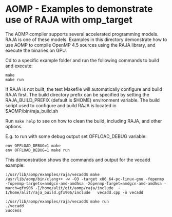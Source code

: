 AOMP - Examples to demonstrate use of RAJA with omp_target
==========================================================

The AOMP compiler supports several accelerated programming
models. RAJA is one of these models. Examples in this directory
demonstrate how to use AOMP to compile OpenMP 4.5 sources using the
RAJA library, and execute the binaries on GPU.

Cd to a specific example folder and run the following commands to
build and execute:

```
make
make run
```

If RAJA is not built, the test Makefile will automatically configure
and build RAJA first. The build directory prefix can be specified by
setting the RAJA_BUILD_PREFIX (default is $HOME) environment
variable. The build script used to configure and build RAJA is located
in $AOMP/bin/raja_build.sh

Run ```make help``` to see on how to clean the build, including RAJA, and other options. 

E.g. to run with some debug output set OFFLOAD_DEBUG variable:

```
env OFFLOAD_DEBUG=1 make
env OFFLOAD_DEBUG=1 make run
```

This demonstration shows the commands and output for the vecadd example:

```
:/usr/lib/aomp/examples/raja/vecadd$ make
/usr/lib/aomp/bin/clang++ -w -O3 -target x86_64-pc-linux-gnu -fopenmp -fopenmp-targets=amdgcn-amd-amdhsa -Xopenmp-target=amdgcn-amd-amdhsa -march=gfx906 -I/home/alit/git/aomp/raja/include  -I/home/alit/raja_build.gfx906/include   vecadd.cpp -o vecadd

:/usr/lib/aomp/examples/raja/vecadd$ make run
./vecadd
Success

```

